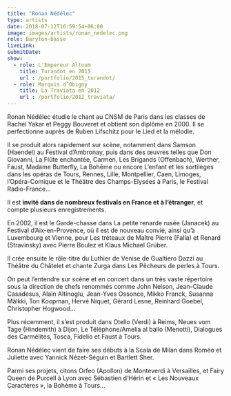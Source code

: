 ```yaml
---
title: "Ronan Nédélec"
type: artists
date: 2018-07-12T16:59:54+06:00
image: images/artists/ronan_nedelec.png
role: Baryton-basse
liveLink: 
submitDate: 
show:
  - role: L'Empereur Altoum
    title: Turandot en 2015
    url : /portfolio/2015_turandot/
  - role: Marquis d’Obigny
    title: La Traviata en 2012
    url : /portfolio/2012_traviata/
---
```


Ronan Nédélec étudie le chant au CNSM de Paris dans les classes de Rachel Yakar et Peggy Bouveret et obtient son diplôme en 2000. Il se perfectionne auprès de Ruben Lifschitz pour le Lied et la mélodie.

Il se produit alors rapidement sur scène, notamment dans Samson (Haendel) au Festival d’Ambronay, puis dans des œuvres telles que Don Giovanni, La Flûte enchantée, Carmen, Les Brigands (Offenbach), Werther, Faust, Madame Butterfly, La Bohême ou encore L’enfant et les sortilèges dans les opéras de Tours, Rennes, Lille, Montpellier, Caen, Limoges, l’Opéra-Comique et le Théâtre des Champs-Elysées à Paris, le Festival Radio-France...

Il est **invité dans de nombreux festivals en France et à l’étranger**, et compte plusieurs enregistrements.

En 2002, il est le Garde-chasse dans La petite renarde rusée (Janacek) au Festival d’Aix-en-Provence, où il est de nouveau convié, ainsi qu’à Luxembourg et Vienne, pour Les tréteaux de Maître Pierre (Falla) et Renard (Stravinsky) avec Pierre Boulez et Klaus Michael Grüber.

Il crée ensuite le rôle-titre du Luthier de Venise de Gualtiero Dazzi au Théâtre du Châtelet et chante Zurga dans Les Pêcheurs de perles à Tours.

On peut l’entendre sur scène et en concert dans un très vaste répertoire sous la direction de chefs renommés comme John Nelson, Jean-Claude Casadesus, Alain Altinoglu, Jean-Yves Ossonce, Mikko Franck, Susanna Mälkki, Ton Koopman, Hervé Niquet, Gérard Lesne, Reinhard Goebel, Christopher Hogwood...

Plus récemment, il s’est produit dans Otello (Verdi) à Reims, Neues vom Tage (Hindemith) à Dijon, Le Téléphone/Amelia al ballo (Menotti), Dialogues des Carmélites, Tosca, Fidelio et Faust à Tours.

Ronan Nédélec vient de faire ses débuts à la Scala de Milan dans Roméo et Juliette avec Yannick Nézet-Séguin et Bartlett Sher.

Parmi ses projets, citons Orfeo (Apollon) de Monteverdi à Versailles, et Fairy Queen de Purcell à Lyon avec Sébastien d’Hérin et « Les Nouveaux Caractères », la Bohème à Tours...
